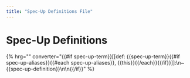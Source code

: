 ```yaml
---
title: "Spec-Up Definitions File"
---
```


# Spec-Up Definitions

{% hrg="" converter="{{#if spec-up-term}}[[def: {{spec-up-term}}{{#if spec-up-aliases}}{{#each spec-up-aliases}}, {{this}}{{/each}}{{/if}}]]:\n~ {{spec-up-definition}}\n\n{{/if}}" %}
